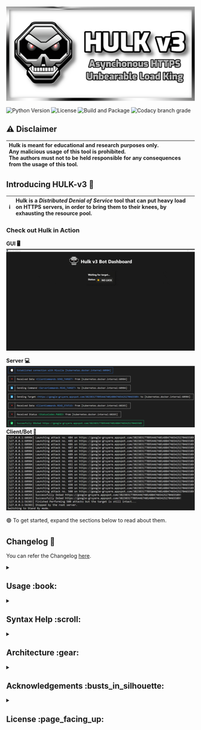 <!--
    Title: Hulk v3
    Description: Asynchronous HTTP Botnet for Distributed Denial of Service (DDoS)
    Author: Hyperclaw79
    Url: https://github.com/Hyperclaw79/HULK-v3
    Image: https://raw.githubusercontent.com/Hyperclaw79/Hulk-v3/async/assets/Hulk.png
-->

<meta name="title" content="Hulk v3" />
<meta name="description" content="Asynchronous HTTP Botnet for Distributed Denial of Service (DDoS)" />
<meta name="author" content="Hyperclaw79" />
<meta name="url" content="https://github.com/Hyperclaw79/HULK-v3" />
<meta name="image" content="https://raw.githubusercontent.com/Hyperclaw79/Hulk-v3/async/assets/Hulk.png" />
<meta name="keywords" content="async,asynchronous,ddos,ddos-attack,ddos-script,electron,gui,http,https,hulk,named-pipes,nextron,nodejs,python,python3,typescript,websockets" />
<meta name="og:title" content="Hulk v3" />
<meta name="og:description" content="Asynchronous HTTP Botnet for Distributed Denial of Service (DDoS)" />
<meta name="og:author" content="Hyperclaw79" />
<meta name="og:url" content="https://github.com/Hyperclaw79/HULK-v3" />
<meta name="og:image" content="https://raw.githubusercontent.com/Hyperclaw79/Hulk-v3/async/assets/Hulk.png" />
<meta name="og:keywords" content="async,asynchronous,ddos,ddos-attack,ddos-script,electron,gui,http,https,hulk,named-pipes,nextron,nodejs,python,python3,typescript,websockets" />


![Hulk_Banner](/assets/Hulk_banner.png)

![Python Version](https://img.shields.io/badge/python-3.8+-blue?style=for-the-badge)
![License](https://img.shields.io/badge/License-GNU-green?style=for-the-badge)
![Build and Package](https://img.shields.io/github/workflow/status/Hyperclaw79/HULK-v3/Build%20and%20Package/async?style=for-the-badge)
![Codacy branch grade](https://img.shields.io/codacy/grade/c4f7560e8231423691d819129c7b3afa/async?style=for-the-badge)


## ⚠️ Disclaimer

| **Hulk is meant for educational and research purposes only.<br />Any malicious usage of this tool is prohibited.<br />The authors must not to be held responsible for any consequences from the usage of this tool.** |
| :--- |


## Introducing **HULK-v3** :robot:

| :information_source: | **Hulk** is a *Distributed Denial of Service* tool that can put heavy load on HTTPS servers, in order to bring them to their knees, by exhausting the resource pool. |
| :---: | :--- |

### Check out Hulk in Action

**GUI :desktop_computer:**
![Hulk_demo](/assets/Hulk_demo.gif)

**Server :computer:**
![Hulk_server](/assets/Hulk_server.png)
**Client/Bot :space_invader:**
![Hulk_client](/assets/Hulk_client.png)

:green_circle: To get started, expand the sections below to read about them.


## Changelog :page_with_curl:
You can refer the Changelog [here](/CHANGELOG.md).


<details markdown=1><summary markdown="span"><h2>Usage :book:</h2></summary>

1.  Run `pip install -r requirements_(linux/win).txt` before starting this script.
    > Ex: On Windows: `pip install -r requirements_win.txt`
    > Ex: On Linux: `pip install -r requirements_linux.txt`

2.  Launch the `hulk_launcher.py server` with the target website as arg.
    > Ex: `python hulk_launcher.py server https://testdummysite.com`
    >
    > Append `--persistent False` to kill the botnet after a succesfull DDoS.
    >
    > Append `--gui` if you are running the GUI in parallel.

3.  Launch the `hulk_launcher.py client` to spawn multiple processes of hulk - one per CPU Core.
    > Ex: `python hulk_launcher.py client [localhost]`
    >
    > If the server is running remotely, replace localhost with the server's IP.

4. To run the GUI, you need to:
    * Install `NodeJS`, change to `gui` directory and use `npm install`.
    * Launch the GUI with `npm run dev`.

5.  Sit back and sip your coffee while the carnage unleashes! 😈

*(P.S. Do not run the binaries (except `hulk_gui`) directly, use them from command line like shown above without using `python`.)*

</details>


<details markdown=1><summary markdown="span"><h2>Syntax Help :scroll:</h2></summary>

### Server :computer:
```py
usage: hulk_launcher.py server [-h] [-p PORT] [-m MAX_MISSILES] [--persistent] [--gui] target

The Hulk Server Launcher

positional arguments:
target                the target url.

options:
-h, --help            show this help message
-p PORT, --port PORT  the Port to bind the server to.
-m MAX_MISSILES, --max_missiles MAX_MISSILES
                        the maximum number of missiles to connect to.
--persistent          keep attacking even after target goes down.
--gui                 run on the GUI mode.
```

### Client :space_invader:
```py
usage: hulk_launcher.py client [-h] [-r ROOT_IP] [-p ROOT_PORT] [-n NUM_PROCESSES] [-s]

The Hulk Bot Launcher

options:
-h, --help            show this help message
-r ROOT_IP, --root_ip ROOT_IP
                        IPv4 Address where Hulk Server is running.
-p ROOT_PORT, --root_port ROOT_PORT
                        Port where Hulk Server is running.
-n NUM_PROCESSES, --num_processes NUM_PROCESSES
                        Number of Processes to launch.
-s, --stealth         Stealth mode.
```

</details>


<details markdown=1><summary markdown="span"><h2>Architecture :gear:</h2></summary>

| :warning: The intention of Hulk is to demonstrate the damage that a DDoS attack can do to a server if unprotected. |
| :--- |
| :bulb: Please go through the code for full details. I'm keeping it well documented and request the contributors to do so too. |

Hulk consists of 2 major and 1 optional components:
 - Server
 - Client
 - [Gui]

<p align="center">

 ![Hulk_architecture](/assets/Hulk_architecture.svg)

</p>

**Client :space_invader:**

> The core part of Hulk is the `Hulk client` aka `Hulk.py`. \
This client\bot launches a barrage of `asynchronous HTTP requests` to the target server. \
These incoming requests, put a burden on the target and makes it slow to respond. \
With the launcher script, we can launch multiple instances of Hulk using `multi-threading`. \
The target will be hit with so many requests that it will ultimately break into a `500 error`. \
Usually, the client completes 500 attacks and sends back the list of status messages. \
In case of special events, the client will immediately send an Interrupt message to the server. \
Example Special Events: *Successful DDoS*, *404 Target Not Found*, etc.

**Server :computer:**

> Hulk was originally a single instanced DoS script. However, it has been modified to be run as multiple instances. \
The cluster of many such instances is called a `botnet`. And this botnet can be controlled and monitored by the `Server`. \
The `Server` and `Client` communicate with each other through TCP `WebSockets`.
Based on the settings, this is usally a persistent bidirectional channel. \
In case the server receives `Interrupts` from a client, it will send out a broadcast message to all the clients, asking them to stop the attacks. \
The clients go to Standby mode and await further instructions from the server.
>
> The server can also send information to the GUI to keep a track of the botnet. \
This information is sent via Unix\Windows `Named Pipes` for low latency `IPC`.

**GUI :desktop_computer:**

> The GUI is a `NextJS` web application that is used to monitor the botnet via Named Pipes. \
When run as a binary, GUI makes use of `Electron` which exposes the information directly to the Frontend. \
When run as a Node process, a node server listens to the Named Pipe and passes on the information to a HTTP Streaming API. \
Then the frontend will pick it up from the API using `EventSource`.

</details>


<details markdown=1><summary markdown="span"><h2>Acknowledgements :busts_in_silhouette:</h2></summary>

### Authors :writing_hand:
|         Name       | Version |
|--------------------|---------|
| **Hyperclaw79**    |   2.0+  |
| **Barry Shteiman** |   1.0   |

### Contributors :handshake:
Thanks for contributing to the repo. Follow the [Contribution Guide](/.github/CONTRIBUTING.md) and open a PR.

| Contributor | Contribution |
| :--: | :--: |
| [Nexuzzzz](https://github.com/Nexuzzzz) | Fixed typo in the code |

</details>


<details markdown=1><summary markdown="span"><h2>License :page_facing_up:</h2></summary>

HULK v3 is a Python 3 compatible Asynchronous Distributed Denial of Service Script.\
[Original script](http://www.sectorix.com/2012/05/17/hulk-web-server-dos-tool/) was created by Barry Shteiman.
You can use that one if you have Python 2.

Using a [GNU license](/LICENSE) cause there was no mention about any license used by Barry.
Feel free to modify and share it, but leave some credits to us both and don't hold us liable.

</details>
